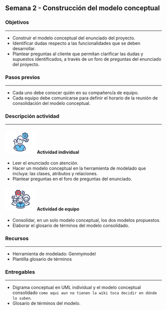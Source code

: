 
## Semana 2 - Construcción del modelo conceptual

### Objetivos

---
* Construir el modelo conceptual del enunciado del proyecto. 
* Identificar dudas respecto a las funcionalidades que se deben desarrollar. 
* Plantear preguntas al cliente que permitan clarificar las dudas y supuestos identificados, a través de un foro de preguntas del enunciado del proyecto. 

### Pasos previos

---
* Cada uno debe conocer quién en su compañero/a de equipo.
* Cada equipo debe comunicarse para definir el horario de la reunión de consolidación del modelo conceptual. 

### Descripción actividad

---
#### ![](./../../assets/images/individuo.png) Actividad individual

* Leer el enunciado con atención. 
* Hacer un modelo conceptual en la herramienta de modelado que incluya: las clases, atributos y relaciones. 
* Plantear  preguntas en el foro de preguntas del enunciado. 

#### ![](./../../assets/images/grupo.png) Actividad de equipo

* Consolidar, en un solo modelo conceptual, los dos modelos propuestos.  
* Elaborar el glosario de términos del modelo consolidado. 


### Recursos 

---
* Herramienta de modelado: Genmymodel 
* Plantilla glosario de términos 

### Entregables

---
* Digrama conceptual en UML individual y el modelo conceptual consolidado `como aqui aun no tienen la wiki toca decidir en dónde lo suben`. 
* Glosario de términos del modelo.  
